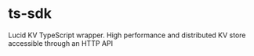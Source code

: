 # ts-sdk
Lucid KV TypeScript wrapper. High performance and distributed KV store accessible through an HTTP API
